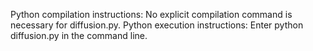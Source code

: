 Python compilation instructions: No explicit compilation command is necessary
for diffusion.py.
Python execution instructions: Enter python diffusion.py in the command line.
